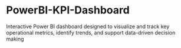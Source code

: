 # PowerBI-KPI-Dashboard
Interactive Power BI dashboard designed to visualize and track key operational metrics, identify trends, and support data-driven decision making
